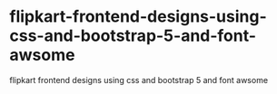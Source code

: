 # flipkart-frontend-designs-using-css-and-bootstrap-5-and-font-awsome
flipkart frontend designs using css and bootstrap 5 and font awsome
